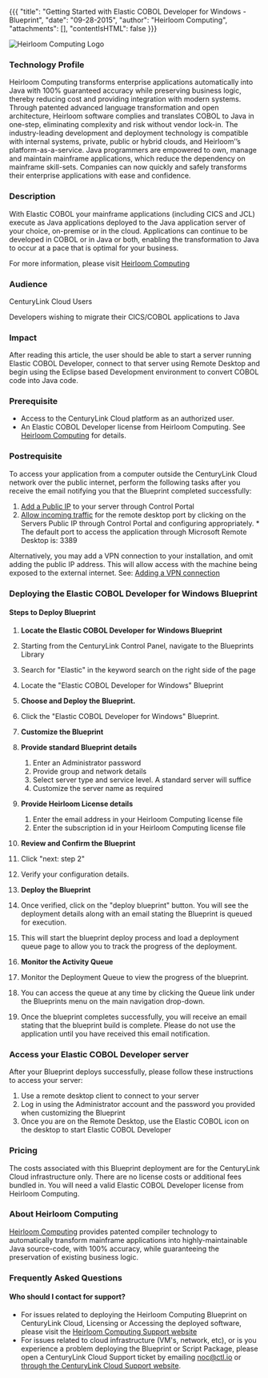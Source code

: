 {{{
  "title": "Getting Started with Elastic COBOL Developer for Windows - Blueprint",
  "date": "09-28-2015",
  "author": "Heirloom Computing",
  "attachments": [],
  "contentIsHTML": false
}}}

![Heirloom Computing Logo](http://heirloomcomputing.com/wp-content/themes/heirloomcomputing/img/logo.png)



### Technology Profile

Heirloom Computing transforms enterprise applications automatically into Java with 100% guaranteed accuracy while preserving business logic, thereby reducing cost and providing integration with modern systems. Through patented advanced language transformation and open architecture, Heirloom software complies and translates COBOL to Java in one-step, eliminating complexity and risk without vendor lock-in. The industry-leading development and deployment technology is compatible with internal systems, private, public or hybrid clouds, and Heirloom’’s platform-as-a-service. Java programmers are empowered to own, manage and maintain mainframe applications, which reduce the dependency on mainframe skill-sets. Companies can now quickly and safely transforms their enterprise applications with ease and confidence.

### Description

With Elastic COBOL your mainframe applications (including CICS and JCL) execute as Java applications deployed to the Java application server of your choice, on-premise or in the cloud. Applications can continue to be developed in COBOL or in Java or both, enabling the transformation to Java to occur at a pace that is optimal for your business.

For more information, please visit [Heirloom Computing](http://www.heirloomcomputing.com)

### Audience
CenturyLink Cloud Users

Developers wishing to migrate their CICS/COBOL applications to Java

### Impact
After reading this article, the user should be able to start a server running Elastic COBOL Developer, connect to that server using Remote Desktop and begin using the Eclipse based Development environment to convert COBOL code into Java code.

### Prerequisite
- Access to the CenturyLink Cloud platform as an authorized user.
- An Elastic COBOL Developer license from Heirloom Computing. See [Heirloom Computing](http://heirloomcomputing.com) for details.

### Postrequisite
To access your application from a computer outside the CenturyLink Cloud network over the public internet, perform the following tasks after you receive the email notifying you that the Blueprint completed successfully:

  1. [Add a Public IP](../../Network/how-to-add-public-ip-to-virtual-machine.md) to your server through Control Portal
  2. [Allow incoming traffic](../../Network/how-to-add-public-ip-to-virtual-machine.md) for the remote desktop port by clicking on the Servers Public IP through Control Portal and configuring appropriately.
    * The default port to access the application through Microsoft Remote Desktop is: 3389

Alternatively, you may add a VPN connection to your installation, and omit adding the public IP address.  This will allow access with the machine being exposed to the external internet.  See: [Adding a VPN connection](../../Network/how-to-configure-client-vpn.md)

### Deploying the Elastic COBOL Developer for Windows Blueprint

#### Steps to Deploy Blueprint
1. **Locate the Elastic COBOL Developer for Windows Blueprint**

  1. Starting from the CenturyLink Control Panel, navigate to the Blueprints Library
  2. Search for "Elastic" in the keyword search on the right side of the page
  3. Locate the "Elastic COBOL Developer for Windows" Blueprint

2. **Choose and Deploy the Blueprint.**
  1. Click the "Elastic COBOL Developer for Windows" Blueprint.

3. **Customize the Blueprint**
  1. **Provide standard Blueprint details**
      1. Enter an Administrator password
      2. Provide group and network details
      3. Select server type and service level.  A standard server will suffice
      3. Customize the server name as required

  2. **Provide Heirloom License details**
      1. Enter the email address in your Heirloom Computing license file
      2. Enter the subscription id in your Heirloom Computing license file


4. **Review and Confirm the Blueprint**
  1. Click "next: step 2"
  2. Verify your configuration details.

5. **Deploy the Blueprint**
  1. Once verified, click on the "deploy blueprint" button. You will see the deployment details along with an email stating the Blueprint is queued for execution.
  2. This will start the blueprint deploy process and load a deployment queue page to allow you to track the progress of the deployment.

6. **Monitor the Activity Queue**
  1. Monitor the Deployment Queue to view the progress of the blueprint.
  2. You can access the queue at any time by clicking the Queue link under the Blueprints menu on the main navigation drop-down.
  3. Once the blueprint completes successfully, you will receive an email stating that the blueprint build is complete. Please do not use the application until you have received this email notification.


### Access your Elastic COBOL Developer server
After your Blueprint deploys successfully, please follow these instructions to access your server:

  1. Use a remote desktop client to connect to your server
  2. Log in using the Administrator account and the password you provided when customizing the Blueprint
  3. Once you are on the Remote Desktop, use the Elastic COBOL icon on the desktop to start Elastic COBOL Developer

### Pricing
The costs associated with this Blueprint deployment are for the CenturyLink Cloud infrastructure only.  There are no license costs or additional fees bundled in. You will need a valid Elastic COBOL Developer license from Heirloom Computing.

### About Heirloom Computing
[Heirloom Computing](http://heirloomcomputing.com) provides patented compiler technology to automatically transform mainframe applications into highly-maintainable Java source-code, with 100% accuracy, while guaranteeing the preservation of existing business logic.

### Frequently Asked Questions

#### Who should I contact for support?
* For issues related to deploying the Heirloom Computing Blueprint on CenturyLink Cloud, Licensing or Accessing the deployed software, please visit the [Heirloom Computing Support website](http://heirloomcomputing.zendesk.com)
* For issues related to cloud infrastructure (VM's, network, etc), or is you experience a problem deploying the Blueprint or Script Package, please open a CenturyLink Cloud Support ticket by emailing [noc@ctl.io](mailto:noc@ctl.io) or [through the CenturyLink Cloud Support website](https://t3n.zendesk.com/tickets/new).
